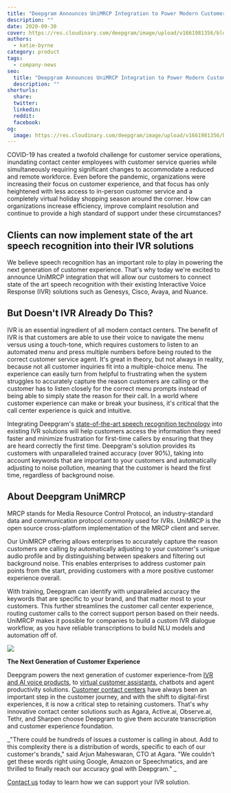 ```yaml
---
title: "Deepgram Announces UniMRCP Integration to Power Modern Customer Experience"
description: ""
date: 2020-09-30
cover: https://res.cloudinary.com/deepgram/image/upload/v1661981356/blog/deepgram-announces-unimrcp-integration-to-power-modern-customer-experience/dg-announces-unimrcp-integration%402x.jpg
authors:
  - katie-byrne
category: product
tags:
  - company-news
seo:
  title: "Deepgram Announces UniMRCP Integration to Power Modern Customer Experience"
  description: ""
shorturls:
  share: 
  twitter: 
  linkedin: 
  reddit: 
  facebook: 
og:
  image: https://res.cloudinary.com/deepgram/image/upload/v1661981356/blog/deepgram-announces-unimrcp-integration-to-power-modern-customer-experience/dg-announces-unimrcp-integration%402x.jpg
---
```


COVID-19 has created a twofold challenge for customer service operations, inundating contact center employees with customer service queries while simultaneously requiring significant changes to accommodate a reduced and remote workforce. Even before the pandemic, organizations were increasing their focus on customer experience, and that focus has only heightened with less access to in-person customer service and a completely virtual holiday shopping season around the corner. How can organizations increase efficiency, improve complaint resolution and continue to provide a high standard of support under these circumstances?

## **Clients can now implement state of the art speech recognition into their IVR solutions**

We believe speech recognition has an important role to play in powering the next generation of customer experience. That's why today we're excited to announce UniMRCP integration that will allow our customers to connect state of the art speech recognition with their existing Interactive Voice Response (IVR) solutions such as Genesys, Cisco, Avaya, and Nuance. 

## **But Doesn't IVR Already Do This?**

IVR is an essential ingredient of all modern contact centers. The benefit of IVR is that customers are able to use their voice to navigate the menu versus using a touch-tone, which requires customers to listen to an automated menu and press multiple numbers before being routed to the correct customer service agent. It's great in theory, but not always in reality, because not all customer inquiries fit into a multiple-choice menu. The experience can easily turn from helpful to frustrating when the system struggles to accurately capture the reason customers are calling or the customer has to listen closely for the correct menu prompts instead of being able to simply state the reason for their call. In a world where customer experience can make or break your business, it's critical that the call center experience is quick and intuitive.   

Integrating Deepgram's [state-of-the-art speech recognition technology](https://deepgram.com/) into existing IVR solutions will help customers access the information they need faster and minimize frustration for first-time callers by ensuring that they are heard correctly the first time. Deepgram's solution provides its customers with unparalleled trained accuracy (over 90%), taking into account keywords that are important to your customers and automatically adjusting to noise pollution, meaning that the customer is heard the first time, regardless of background noise.   

## **About Deepgram UniMRCP**

MRCP stands for Media Resource Control Protocol, an industry-standard data and communication protocol commonly used for IVRs. UniMRCP is the open source cross-platform implementation of the MRCP client and server. 

Our UniMRCP offering allows enterprises to accurately capture the reason customers are calling by automatically adjusting to your customer's unique audio profile and by distinguishing between speakers and filtering out background noise. This enables enterprises to address customer pain points from the start, providing customers with a more positive customer experience overall. 

With training, Deepgram can identify with unparalleled accuracy the keywords that are specific to your brand, and that matter most to your customers. This further streamlines the customer call center experience, routing customer calls to the correct support person based on their needs. UniMRCP makes it possible for companies to build a custom IVR dialogue workflow, as you have reliable transcriptions to build NLU models and automation off of.

![](https://lh5.googleusercontent.com/J2p-CE-y-QEbP7khenTIc1yBAtptOLV1d9mi5TnCITD5PDxLha6aoZfkshm4ms-igkrQ16mYIhmH1ctOh5gn7bEHS1JI3SG32O04DHjIH4F-M8Pzos14kpAV7iDbWGJYdXHDvl_W)

**The Next Generation of Customer Experience**

Deepgram powers the next generation of customer experience-from [IVR and AI voice products](https://deepgram.com/solutions/software/), to [virtual customer assistants](https://deepgram.com/solutions/voicebots/), chatbots and agent productivity solutions. [Customer contact centers](https://deepgram.com/solutions/contact-centers/) have always been an important step in the customer journey, and with the shift to digital-first experiences, it is now a critical step to retaining customers. That's why innovative contact center solutions such as Agara, Active.ai, Observe.ai, Tethr, and Sharpen choose Deepgram to give them accurate transcription and customer experience foundation. 

_"There could be hundreds of issues a customer is calling in about. Add to this complexity there is a distribution of words, specific to each of our customer's brands," said Arjun Maheswaran, CTO at Agara. "We couldn't get these words right using Google, Amazon or Speechmatics, and are thrilled to finally reach our accuracy goal with Deepgram." _

[Contact us](https://deepgram.com/contact-us/) today to learn how we can support your IVR solution.
